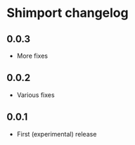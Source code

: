 # Shimport changelog

## 0.0.3

* More fixes

## 0.0.2

* Various fixes

## 0.0.1

* First (experimental) release